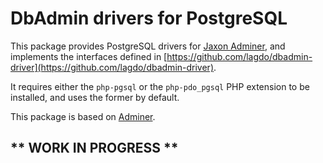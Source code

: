 DbAdmin drivers for PostgreSQL
==============================

This package provides PostgreSQL drivers for [Jaxon Adminer](https://github.com/lagdo/jaxon-adminer), and implements the interfaces defined in [https://github.com/lagdo/dbadmin-driver](https://github.com/lagdo/dbadmin-driver).

It requires either the `php-pgsql` or the `php-pdo_pgsql` PHP extension to be installed, and uses the former by default.

This package is based on [Adminer](https://github.com/vrana/adminer).

** WORK IN PROGRESS **
----------------------
